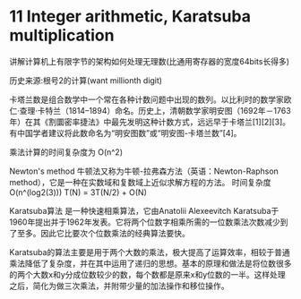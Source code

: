 # 11 Integer arithmetic, Karatsuba multiplication

讲解计算机上有限字节的架构如何处理无理数(比通用寄存器的宽度64bits长得多)

历史来源:根号2的计算(want millionth digit)

卡塔兰数是组合数学中一个常在各种计数问题中出现的数列。以比利时的数学家欧仁·查理·卡特兰（1814–1894）命名。历史上，清朝数学家明安图（1692年－1763年）在其《割圜密率捷法》中最先发明这种计数方式，远远早于卡塔兰[1][2][3]。有中国学者建议将此数命名为“明安图数”或“明安图-卡塔兰数”[4]。

乘法计算的时间复杂度为 O(n^2)

Newton's method 
牛顿法又称为牛顿-拉弗森方法（英语：Newton-Raphson method），它是一种在实数域和复数域上近似求解方程的方法。
时间复杂度 O(n^(log2(3)))
T(N) = 3T(N/2) + O(N)

Karatsuba算法
是一种快速相乘算法，它由Anatolii Alexeevitch Karatsuba于1960年提出并于1962年发表。它将两个位数字相乘所需的一位数乘法次数减少到了至多。因此它比要次个位数乘法的经典算法要快。

Karatsuba的算法主要是用于两个大数的乘法，极大提高了运算效率，相较于普通乘法降低了复杂度，并在其中运用了递归的思想。基本的原理和做法是将位数很多的两个大数x和y分成位数较少的数，每个数都是原来x和y位数的一半。这样处理之后，简化为做三次乘法，并附带少量的加法操作和移位操作。

